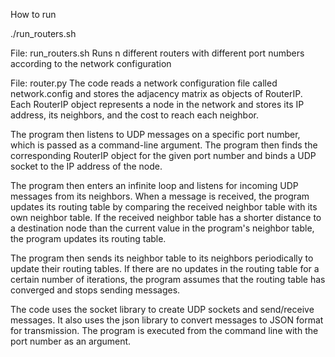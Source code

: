 How to run

./run_routers.sh






File: run_routers.sh
Runs n different routers with different port numbers according to the network configuration

File: router.py
The code reads a network configuration file called network.config and stores the adjacency matrix as objects of RouterIP. Each RouterIP object represents a node in the network and stores its IP address, its neighbors, and the cost to reach each neighbor.

The program then listens to UDP messages on a specific port number, which is passed as a command-line argument. The program then finds the corresponding RouterIP object for the given port number and binds a UDP socket to the IP address of the node.

The program then enters an infinite loop and listens for incoming UDP messages from its neighbors. When a message is received, the program updates its routing table by comparing the received neighbor table with its own neighbor table. If the received neighbor table has a shorter distance to a destination node than the current value in the program's neighbor table, the program updates its routing table.

The program then sends its neighbor table to its neighbors periodically to update their routing tables. If there are no updates in the routing table for a certain number of iterations, the program assumes that the routing table has converged and stops sending messages.

The code uses the socket library to create UDP sockets and send/receive messages. It also uses the json library to convert messages to JSON format for transmission. The program is executed from the command line with the port number as an argument.